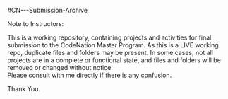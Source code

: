 #CN---Submission-Archive

Note to Instructors:

This is a working repository, containing projects and activities for final submission to the CodeNation Master Program. As this is a LIVE working repo, duplicate files and folders may be present. 
In some cases, not all projects are in a complete or functional state, and files and folders will be removed or changed without notice.  
Please consult with me directly if there is any confusion.

Thank You.







